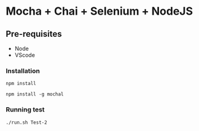 # Mocha + Chai + Selenium + NodeJS


## Pre-requisites
* Node
* VScode 


### Installation

```
npm install 

npm install -g mochal
```

### Running test
```
./run.sh Test-2

```